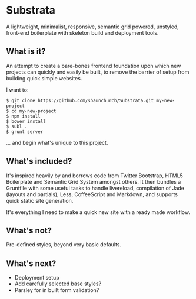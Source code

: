# Substrata

A lightweight, minimalist, responsive, semantic grid powered, unstyled, front-end boilerplate with skeleton build and deployment tools. 

## What is it?

An attempt to create a bare-bones frontend foundation upon which new projects can quickly and easily be built, to remove the barrier of setup from building quick simple websites.

I want to:

	$ git clone https://github.com/shaunchurch/Substrata.git my-new-project
	$ cd my-new-project
	$ npm install
	$ bower install
	$ subl .	
	$ grunt server

... and begin what's unique to this project.


## What's included?

It's inspired heavily by and borrows code from Twitter Bootstrap, HTML5 Boilerplate and Semantic Grid System amongst others. It then bundles a Gruntfile with some useful tasks to handle livereload, compilation of Jade (layouts and partials), Less, CoffeeScript and Markdown, and supports quick static site generation.

It's everything I need to make a quick new site with a ready made workflow.

## What's not?
Pre-defined styles, beyond very basic defaults.


## What's next?
- Deployment setup
- Add carefully selected base styles?
- Parsley for in built form validation?